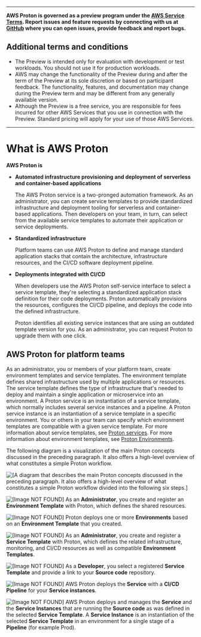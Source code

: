 --------

**AWS Proton is governed as a preview program under the [AWS Service Terms](https://aws.amazon.com/service-terms/)\. Report issues and feature requests by connecting with us at [GitHub](https://github.com/aws/aws-proton-public-roadmap) where you can open issues, provide feedback and report bugs\.**

## Additional terms and conditions<a name="preview-banner"></a>
+ The Preview is intended only for evaluation with development or test workloads\. You should not use it for production workloads\.
+ AWS may change the functionality of the Preview during and after the term of the Preview at its sole discretion or based on participant feedback\. The functionality, features, and documentation may change during the Preview term and may be different from any generally available version\.
+ Although the Preview is a free service, you are responsible for fees incurred for other AWS Services that you use in connection with the Preview\. Standard pricing will apply for your use of those AWS Services\.

--------

# What is AWS Proton<a name="Welcome"></a>

**AWS Proton is**
+ **Automated infrastructure provisioning and deployment of serverless and container\-based applications**

  The AWS Proton service is a two\-pronged automation framework\. As an administrator, you can create service templates to provide standardized infrastructure and deployment tooling for serverless and container\-based applications\. Then developers on your team, in turn, can select from the available service templates to automate their application or service deployments\.
+ **Standardized infrastructure**

  Platform teams can use AWS Proton to define and manage standard application stacks that contain the architecture, infrastructure resources, and the CI/CD software deployment pipeline\.
+ **Deployments integrated with CI/CD**

  When developers use the AWS Proton self\-service interface to select a service template, they're selecting a standardized application stack definition for their code deployments\. Proton automatically provisions the resources, configures the CI/CD pipeline, and deploys the code into the defined infrastructure\.

   Proton identifies all existing service instances that are using an outdated template version for you\. As an administrator, you can request Proton to upgrade them with one click\. 

## AWS Proton for platform teams<a name="ag-admin"></a>

As an administrator, you or members of your platform team, create environment templates and service templates\. The environment template defines shared infrastructure used by multiple applications or resources\. The service template defines the type of infrastructure that's needed to deploy and maintain a single application or microservice into an environment\. A Proton service is an instantiation of a service template, which normally includes several service instances and a pipeline\. A Proton service instance is an instantiation of a service template in a specific environment\. You or others in your team can specify which environment templates are compatible with a given service template\. For more information about service templates, see [Proton services](ag-services.md)\. For more information about environment templates, see [Proton Environments](ag-environments.md)\.

The following diagram is a visualization of the main Proton concepts discussed in the preceding paragraph\. It also offers a high\-level overview of what constitutes a simple Proton workflow\.

![\[A diagram that describes the main Proton concepts discussed in the preceding paragraph. It also offers a high-level overview of what constitutes a simple Proton workflow divided into the following six steps.\]](http://docs.aws.amazon.com/proton/latest/adminguide/images/service-diagram_1.png)

 ![\[Image NOT FOUND\]](http://docs.aws.amazon.com/proton/latest/adminguide/images/label-one.png) As an **Administrator**, you create and register an **Environment Template** with Proton, which defines the shared resources\.

 ![\[Image NOT FOUND\]](http://docs.aws.amazon.com/proton/latest/adminguide/images/label-two.png) Proton deploys one or more **Environments** based on an **Environment Template** that you created\.

 ![\[Image NOT FOUND\]](http://docs.aws.amazon.com/proton/latest/adminguide/images/label-three.png) As an **Administrator**, you create and register a **Service Template** with Proton, which defines the related infrastructure, monitoring, and CI/CD resources as well as compatible **Environment Templates**\.

 ![\[Image NOT FOUND\]](http://docs.aws.amazon.com/proton/latest/adminguide/images/label-four.png) As a **Developer**, you select a registered **Service Template** and provide a link to your **Source code** repository\.

 ![\[Image NOT FOUND\]](http://docs.aws.amazon.com/proton/latest/adminguide/images/label-five.png) AWS Proton deploys the **Service** with a **CI/CD Pipeline** for your **Service instances**\.

 ![\[Image NOT FOUND\]](http://docs.aws.amazon.com/proton/latest/adminguide/images/label-six.png) AWS Proton deploys and manages the **Service** and the **Service Instances** that are running the **Source code** as was defined in the selected **Service Template**\. A **Service Instance** is an instantiation of the selected **Service Template** in an environment for a single stage of a **Pipeline** \(for example Prod\)\.
